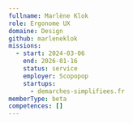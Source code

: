 ```yaml
---
fullname: Marlène Klok
role: Ergonome UX
domaine: Design
github: marleneklok
missions:
  - start: 2024-03-06
    end: 2026-01-16
    status: service
    employer: Scopopop
    startups:
      - demarches-simplifiees.fr
memberType: beta
competences: []
---
```


